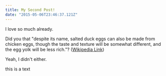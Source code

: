 ```yaml
---
title: My Second Post!
date: "2015-05-06T23:46:37.121Z"
---
```


I love <CompleteText answer="blogging" placeholder="ведение блога"/> so much already.

Did you <CompleteText answer="know" placeholder="знать" /> that "despite its name, salted duck eggs can also be made from
chicken <T translate="haha">eggs</T>, though the taste and texture will be somewhat different, and the
egg yolk will be less rich."?
([Wikipedia Link](https://en.wikipedia.org/wiki/Salted_duck_egg))

<T translate="CCCC">Yeah</T>, I didn't either.

<Speech speak="What Are you going to do today?" />

<More extraText="This is a extra text"><Speech speak="Anya, do you think this is a usefull feature?"  /> this is a text</More>
